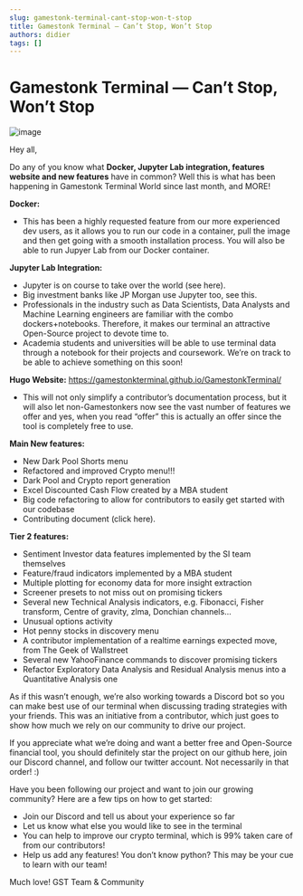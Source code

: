 ```yaml
---
slug: gamestonk-terminal-cant-stop-won-t-stop
title: Gamestonk Terminal — Can’t Stop, Won’t Stop
authors: didier
tags: []
---
```


# Gamestonk Terminal — Can’t Stop, Won’t Stop
![image](https://github.com/Meg1211/my-website/assets/88618738/e6c5b30f-e2d9-4aed-bf13-e62f6021caf1)

Hey all,

Do any of you know what **Docker, Jupyter Lab integration, features website and new features** have in common? Well this is what has been happening in Gamestonk Terminal World since last month, and MORE!

**Docker:**
- This has been a highly requested feature from our more experienced dev users, as it allows you to run our code in a container, pull the image and then get going with a smooth installation process. You will also be able to run Jupyer Lab from our Docker container.

**Jupyter Lab Integration:**
- Jupyter is on course to take over the world (see here).
- Big investment banks like JP Morgan use Jupyter too, see this.
- Professionals in the industry such as Data Scientists, Data Analysts and Machine Learning engineers are familiar with the combo dockers+notebooks. Therefore, it makes our terminal an attractive Open-Source project to devote time to.
- Academia students and universities will be able to use terminal data through a notebook for their projects and coursework. We’re on track to be able to achieve something on this soon!

**Hugo Website:** https://gamestonkterminal.github.io/GamestonkTerminal/
- This will not only simplify a contributor’s documentation process, but it will also let non-Gamestonkers now see the vast number of features we offer and yes, when you read “offer” this is actually an offer since the tool is completely free to use.

**Main New features:**
- New Dark Pool Shorts menu
- Refactored and improved Crypto menu!!!
- Dark Pool and Crypto report generation
- Excel Discounted Cash Flow created by a MBA student
- Big code refactoring to allow for contributors to easily get started with our codebase
- Contributing document (click here).

**Tier 2 features:**
- Sentiment Investor data features implemented by the SI team themselves
- Feature/fraud indicators implemented by a MBA student
- Multiple plotting for economy data for more insight extraction
- Screener presets to not miss out on promising tickers
- Several new Technical Analysis indicators, e.g. Fibonacci, Fisher transform, Centre of gravity, zlma, Donchian channels…
- Unusual options activity
- Hot penny stocks in discovery menu
- A contributor implementation of a realtime earnings expected move, from The Geek of Wallstreet
- Several new YahooFinance commands to discover promising tickers
- Refactor Exploratory Data Analysis and Residual Analysis menus into a Quantitative Analysis one

As if this wasn’t enough, we’re also working towards a Discord bot so you can make best use of our terminal when discussing trading strategies with your friends. This was an initiative from a contributor, which just goes to show how much we rely on our community to drive our project.

If you appreciate what we’re doing and want a better free and Open-Source financial tool, you should definitely star the project on our github here, join our Discord channel, and follow our twitter account. Not necessarily in that order! :)

Have you been following our project and want to join our growing community? Here are a few tips on how to get started:
- Join our Discord and tell us about your experience so far
- Let us know what else you would like to see in the terminal
- You can help to improve our crypto terminal, which is 99% taken care of from our contributors!
- Help us add any features! You don’t know python? This may be your cue to learn with our team!

Much love!
GST Team & Community
